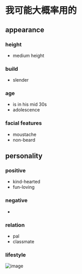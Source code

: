 # 我可能大概率用的
## appearance
### height
- medium height
### build
- slender
### age
- is in his mid 30s
- adolescence
### facial features
- moustache
- non-beard
## personality
### positive
- kind-hearted
- fun-loving
### negative
- 
### relation
- pal
- classmate
### lifestyle
![image](https://user-images.githubusercontent.com/44770623/180637379-24665d27-19a5-4239-b6ec-cf3de464d8e6.png)

